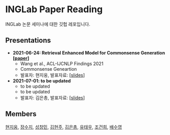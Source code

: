 # INGLab Paper Reading
INGLab 논문 세미나에 대한 깃헙 레포입니다.

## Presentations
* __2021-06-24: Retrieval Enhanced Model for Commonsense Generation \[[paper](https://arxiv.org/abs/2105.11174)\]__
  - Wang et al., ACL-IJCNLP Findings 2021  
  - Commonsense Geneartion  
  - 발표자: 현지웅, 발표자료: \[[slides](https://github.com/kabbi159/inglab-paper-reading/blob/main/presentations/20210624_jw_Retrieval%20Enhanced%20Model%20for%20Commonsense%20Generation.pdf)\]
* __2021-07-01: to be updated__
  - to be updated
  - to be updated
  - 발표자: 김은총, 발표자료: \[[slides](https://github.com/kabbi159/inglab-paper-reading)\]


## Members
[현지웅](https://github.com/kabbi159), [장수지](https://github.com/SUJI100418), [성창민](https://github.com/tjdckdals), [김현주](https://github.com/arensis-julia), [김은총](https://github.com/ianchongchong), [유태우](https://github.com/mzyt3569), [조건희](https://github.com/Gunhee-Cho), [배수영](https://github.com/BaeSuyoung)
